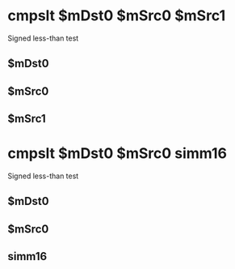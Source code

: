 # cmpslt $mDst0 $mSrc0 $mSrc1

Signed less-than test


## $mDst0

## $mSrc0

## $mSrc1

# cmpslt $mDst0 $mSrc0 simm16

Signed less-than test


## $mDst0

## $mSrc0

## simm16


